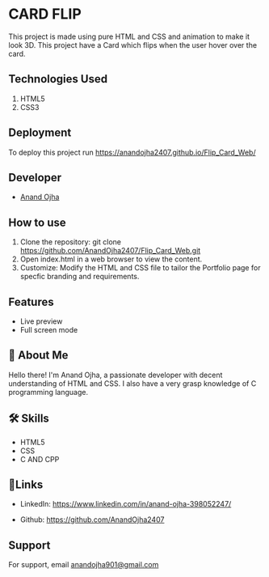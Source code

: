 
# CARD FLIP

This project is made using pure HTML and CSS and animation to make it look 3D.
This project have a Card which flips when the user hover over the card.


## Technologies Used

1. HTML5
2. CSS3

## Deployment

To deploy this project run
https://anandojha2407.github.io/Flip_Card_Web/



## Developer 
- [Anand Ojha](https://github.com/AnandOjha2407)


## How to use

1. Clone the repository: git clone https://github.com/AnandOjha2407/Flip_Card_Web.git
2. Open index.html in a web browser to view the content.
3. Customize:
Modify the HTML and CSS file to tailor the Portfolio page for specfic branding and requirements.



## Features

- Live preview 
- Full screen mode

## 🚀 About Me
Hello there! 
I'm Anand Ojha, a passionate developer with decent understanding of HTML and CSS.
I also have a very grasp knowledge of C programming language.



## 🛠 Skills
- HTML5
- CSS 
- C AND CPP

## 🔗Links

- LinkedIn: https://www.linkedin.com/in/anand-ojha-398052247/

- Github: https://github.com/AnandOjha2407
## Support

For support, email anandojha901@gmail.com


